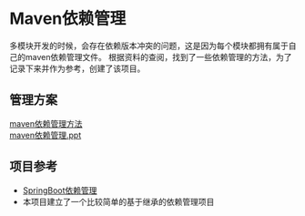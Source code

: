 # Maven依赖管理
多模块开发的时候，会存在依赖版本冲突的问题，这是因为每个模块都拥有属于自己的maven依赖管理文件。
根据资料的查阅，找到了一些依赖管理的方法，为了记录下来并作为参考，创建了该项目。
## 管理方案
[maven依赖管理方法](maven.md)  
[maven依赖管理.ppt](Maven依赖管理.odp)
## 项目参考
* [SpringBoot依赖管理](https://github.com/spring-projects/spring-boot)
* 本项目建立了一个比较简单的基于继承的依赖管理项目
